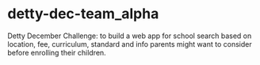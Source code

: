 # detty-dec-team_alpha
Detty December Challenge: to build a web app for school search based on location, fee, curriculum, standard and info parents might want to consider before enrolling their children.
